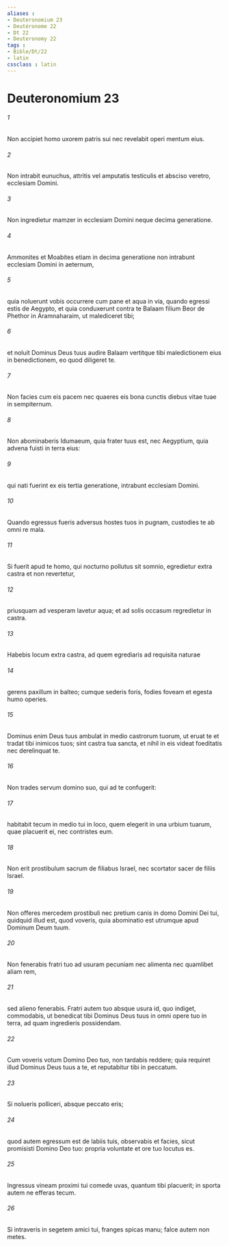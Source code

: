 ```yaml
---
aliases : 
- Deuteronomium 23
- Deutéronome 22
- Dt 22
- Deuteronomy 22
tags : 
- Bible/Dt/22
- latin
cssclass : latin
---
```


# Deuteronomium 23

###### 1
Non accipiet homo uxorem patris sui nec revelabit operi mentum eius.
###### 2
Non intrabit eunuchus, attritis vel amputatis testiculis et absciso veretro, ecclesiam Domini. 
###### 3
Non ingredietur mamzer in ecclesiam Domini neque decima generatione. 
###### 4
Ammonites et Moabites etiam in decima generatione non intrabunt ecclesiam Domini in aeternum, 
###### 5
quia noluerunt vobis occurrere cum pane et aqua in via, quando egressi estis de Aegypto, et quia conduxerunt contra te Balaam filium Beor de Phethor in Aramnaharaim, ut malediceret tibi; 
###### 6
et noluit Dominus Deus tuus audire Balaam vertitque tibi maledictionem eius in benedictionem, eo quod diligeret te. 
###### 7
Non facies cum eis pacem nec quaeres eis bona cunctis diebus vitae tuae in sempiternum.
###### 8
Non abominaberis Idumaeum, quia frater tuus est, nec Aegyptium, quia advena fuisti in terra eius: 
###### 9
qui nati fuerint ex eis tertia generatione, intrabunt ecclesiam Domini.
###### 10
Quando egressus fueris adversus hostes tuos in pugnam, custodies te ab omni re mala. 
###### 11
Si fuerit apud te homo, qui nocturno pollutus sit somnio, egredietur extra castra et non revertetur, 
###### 12
priusquam ad vesperam lavetur aqua; et ad solis occasum regredietur in castra. 
###### 13
Habebis locum extra castra, ad quem egrediaris ad requisita naturae 
###### 14
gerens paxillum in balteo; cumque sederis foris, fodies foveam et egesta humo operies. 
###### 15
Dominus enim Deus tuus ambulat in medio castrorum tuorum, ut eruat te et tradat tibi inimicos tuos; sint castra tua sancta, et nihil in eis videat foeditatis nec derelinquat te.
###### 16
Non trades servum domino suo, qui ad te confugerit: 
###### 17
habitabit tecum in medio tui in loco, quem elegerit in una urbium tuarum, quae placuerit ei, nec contristes eum.
###### 18
Non erit prostibulum sacrum de filiabus Israel, nec scortator sacer de filiis Israel. 
###### 19
Non offeres mercedem prostibuli nec pretium canis in domo Domini Dei tui, quidquid illud est, quod voveris, quia abominatio est utrumque apud Dominum Deum tuum.
###### 20
Non fenerabis fratri tuo ad usuram pecuniam nec alimenta nec quamlibet aliam rem, 
###### 21
sed alieno fenerabis. Fratri autem tuo absque usura id, quo indiget, commodabis, ut benedicat tibi Dominus Deus tuus in omni opere tuo in terra, ad quam ingredieris possidendam.
###### 22
Cum voveris votum Domino Deo tuo, non tardabis reddere; quia requiret illud Dominus Deus tuus a te, et reputabitur tibi in peccatum. 
###### 23
Si nolueris polliceri, absque peccato eris; 
###### 24
quod autem egressum est de labiis tuis, observabis et facies, sicut promisisti Domino Deo tuo: propria voluntate et ore tuo locutus es.
###### 25
Ingressus vineam proximi tui comede uvas, quantum tibi placuerit; in sporta autem ne efferas tecum. 
###### 26
Si intraveris in segetem amici tui, franges spicas manu; falce autem non metes.
